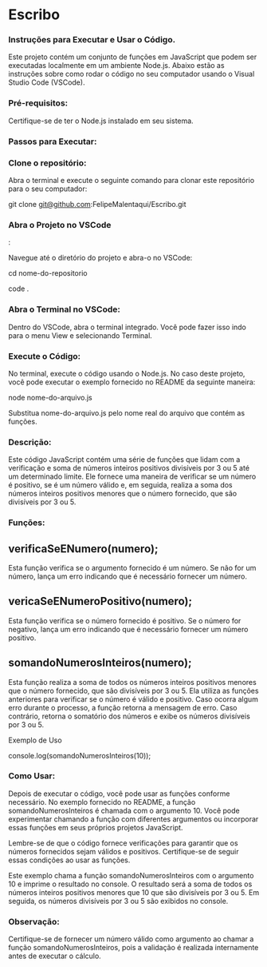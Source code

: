 # Escribo
<h3>Instruções para Executar e Usar o Código.</h3>

Este projeto contém um conjunto de funções em JavaScript que podem ser executadas localmente em um ambiente Node.js. Abaixo estão as instruções sobre como rodar o código no seu computador usando o Visual Studio Code (VSCode).

<h3>Pré-requisitos:</h3>

Certifique-se de ter o Node.js instalado em seu sistema.

<h3>Passos para Executar:</h3>

<h3>Clone o repositório:</h3>

Abra o terminal e execute o seguinte comando para clonar este repositório para o seu computador:

git clone git@github.com:FelipeMalentaqui/Escribo.git
<h3>Abra o Projeto no VSCode</h3>:

Navegue até o diretório do projeto e abra-o no VSCode:

cd nome-do-repositorio

code .

<h3>Abra o Terminal no VSCode:</h3>

Dentro do VSCode, abra o terminal integrado. Você pode fazer isso indo para o menu View e selecionando Terminal.

<h3>Execute o Código:</h3>

No terminal, execute o código usando o Node.js. No caso deste projeto, você pode executar o exemplo fornecido no README da seguinte maneira:

node nome-do-arquivo.js

Substitua nome-do-arquivo.js pelo nome real do arquivo que contém as funções.

<h3>Descrição:</h3>

Este código JavaScript contém uma série de funções que lidam com a verificação e soma de números inteiros positivos divisíveis por 3 ou 5 até um determinado limite. Ele fornece uma maneira de verificar se um número é positivo, se é um número válido e, em seguida, realiza a soma dos números inteiros positivos menores que o número fornecido, que são divisíveis por 3 ou 5.

<h3>Funções:</h3>

<h2>verificaSeENumero(numero);</h2>

Esta função verifica se o argumento fornecido é um número. Se não for um número, lança um erro indicando que é necessário fornecer um número.

<h2>vericaSeENumeroPositivo(numero);</h2>

Esta função verifica se o número fornecido é positivo. Se o número for negativo, lança um erro indicando que é necessário fornecer um número positivo.

<h2>somandoNumerosInteiros(numero);</h2>

Esta função realiza a soma de todos os números inteiros positivos menores que o número fornecido, que são divisíveis por 3 ou 5. Ela utiliza as funções anteriores para verificar se o número é válido e positivo. Caso ocorra algum erro durante o processo, a função retorna a mensagem de erro. Caso contrário, retorna o somatório dos números e exibe os números divisíveis por 3 ou 5.

Exemplo de Uso

console.log(somandoNumerosInteiros(10));

<h3>Como Usar:</h3>

Depois de executar o código, você pode usar as funções conforme necessário. No exemplo fornecido no README, a função somandoNumerosInteiros é chamada com o argumento 10. Você pode experimentar chamando a função com diferentes argumentos ou incorporar essas funções em seus próprios projetos JavaScript.

Lembre-se de que o código fornece verificações para garantir que os números fornecidos sejam válidos e positivos. Certifique-se de seguir essas condições ao usar as funções.

Este exemplo chama a função somandoNumerosInteiros com o argumento 10 e imprime o resultado no console. O resultado será a soma de todos os números inteiros positivos menores que 10 que são divisíveis por 3 ou 5. Em seguida, os números divisíveis por 3 ou 5 são exibidos no console.

<h3>Observação:</h3> Certifique-se de fornecer um número válido como argumento ao chamar a função somandoNumerosInteiros, pois a validação é realizada internamente antes de executar o cálculo.
